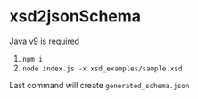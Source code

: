 # xsd2jsonSchema

Java v9 is required

1) `npm i`
2) `node index.js -x xsd_examples/sample.xsd`

Last command will create `generated_schema.json`
